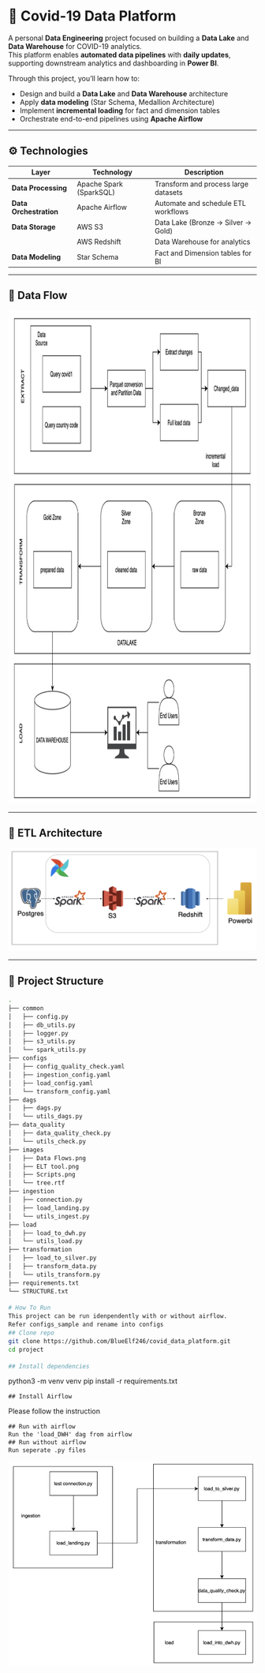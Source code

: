# 🦠 Covid-19 Data Platform

A personal **Data Engineering** project focused on building a **Data Lake** and **Data Warehouse** for COVID-19 analytics.  
This platform enables **automated data pipelines** with **daily updates**, supporting downstream analytics and dashboarding in **Power BI**.  

Through this project, you’ll learn how to:
- Design and build a **Data Lake** and **Data Warehouse** architecture  
- Apply **data modeling** (Star Schema, Medallion Architecture)  
- Implement **incremental loading** for fact and dimension tables  
- Orchestrate end-to-end pipelines using **Apache Airflow**

---

## ⚙️ Technologies

| Layer | Technology | Description |
|-------|-------------|-------------|
| **Data Processing** | Apache Spark (SparkSQL) | Transform and process large datasets |
| **Data Orchestration** | Apache Airflow | Automate and schedule ETL workflows |
| **Data Storage** | AWS S3 | Data Lake (Bronze → Silver → Gold) |
|  | AWS Redshift | Data Warehouse for analytics |
| **Data Modeling** | Star Schema | Fact and Dimension tables for BI |

---

## 🔄 Data Flow

<img src="https://github.com/BlueElf246/covid_data_platform/blob/main/images/Data%20Flows.png?raw=true" alt="image" width="1000" height="1000">

---

## 🧰 ETL Architecture

![ETL Tool](images/ELT%20tool.png)

---

## 📁 Project Structure

```bash
.
├── common
│   ├── config.py
│   ├── db_utils.py
│   ├── logger.py
│   ├── s3_utils.py
│   └── spark_utils.py
├── configs
│   ├── config_quality_check.yaml
│   ├── ingestion_config.yaml
│   ├── load_config.yaml
│   └── transform_config.yaml
├── dags
│   ├── dags.py
│   └── utils_dags.py
├── data_quality
│   ├── data_quality_check.py
│   └── utils_check.py
├── images
│   ├── Data Flows.png
│   ├── ELT tool.png
│   ├── Scripts.png
│   └── tree.rtf
├── ingestion
│   ├── connection.py
│   ├── load_landing.py
│   └── utils_ingest.py
├── load
│   ├── load_to_dwh.py
│   └── utils_load.py
├── transformation
│   ├── load_to_silver.py
│   ├── transform_data.py
│   └── utils_transform.py
├── requirements.txt
└── STRUCTURE.txt

# How To Run
This project can be run idenpendently with or without airflow. 
Refer configs_sample and rename into configs
## Clone repo
git clone https://github.com/BlueElf246/covid_data_platform.git
cd project

## Install dependencies
```
python3 -m venv venv
pip install -r requirements.txt
```
## Install Airflow
```
Please follow the instruction
```
## Run with airflow
Run the 'load_DWH' dag from airflow
## Run without airflow
Run seperate .py files
```
![Data Script Flow](images/Scripts.png)




